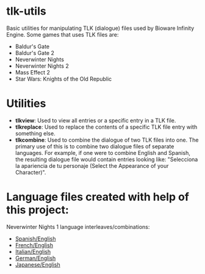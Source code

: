# tlk-utils
Basic utilities for manipulating TLK (dialogue) files used by Bioware Infinity Engine. Some games that uses TLK files are:

* Baldur's Gate
* Baldur's Gate 2
* Neverwinter Nights
* Neverwinter Nights 2
* Mass Effect 2
* Star Wars: Knights of the Old Republic

# Utilities

* **tlkview**: Used to view all entries or a specific entry in a TLK file.
* **tlkreplace**: Used to replace the contents of a specific TLK file entry with something else.
* **tlkcombine**: Used to combine the dialogue of two TLK files into one. The primary use of this is to combine two dialogue files of separate languages. For example, if one were to combine English and Spanish, the resulting dialogue file would contain entries looking like: "Selecciona la apariencia de tu personaje (Select the Appearance of your Character)".

# Language files created with help of this project:

Neverwinter Nights 1 language interleaves/combinations:
* [Spanish/English](https://neverwintervault.org/project/nwn1/other/spanishenglish-interleaved-dialogue-language-learners)
* [French/English](https://neverwintervault.org/project/nwn1/other/frenchenglish-interleaved-dialogue-language-learners)
* [Italian/English](https://neverwintervault.org/project/nwn1/other/italianenglish-interleaved-dialogue-language-learners)
* [German/English](https://neverwintervault.org/project/nwn1/other/germanenglish-interleaved-dialogue-language-learners)
* [Japanese/English](https://neverwintervault.org/project/nwn1/other/japaneseenglish-interleaved-dialogue-language-learners)
